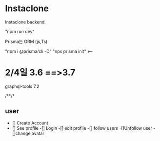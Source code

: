 # Instaclone

Instaclone backend.

"npm run dev"


Prisma는 ORM (js,Ts)

"npm i @prisma/cli -D"
"npx prisma init" <==


# 2/4일 3.6 ==>3.7

graphql-tools 7.2 

/**/* 
## user
- [] Create Account
- [] See profile
-[] Login
-[] edit profile
-[] follow users
-[]Unfollow user
-[]change avatar